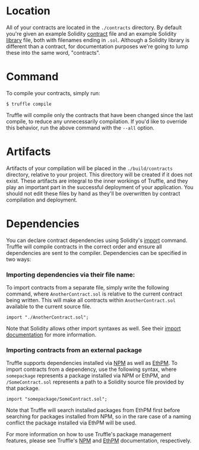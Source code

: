 # Location

All of your contracts are located in the `./contracts` directory. By default you're given an example Solidity [contract](http://solidity.readthedocs.org/en/latest/contracts.html) file and an example Solidity [library](http://solidity.readthedocs.org/en/latest/contracts.html#libraries) file, both with filenames ending in `.sol`. Although a Solidity library is different than a contract, for documentation purposes we're going to lump these into the same word, "contracts".

# Command

To compile your contracts, simply run:

```none
$ truffle compile
```

Truffle will compile only the contracts that have been changed since the last compile, to reduce any unnecessarily compilation. If you'd like to override this behavior, run the above command with the `--all` option.

# Artifacts

Artifacts of your compilation will be placed in the `./build/contracts` directory, relative to your project. This directory will be created if it does not exist. These artifacts are integral to the inner workings of Truffle, and they play an important part in the successful deployment of your application. You should not edit these files by hand as they'll be overwritten by contract compilation and deployment.

# Dependencies

You can declare contract dependencies using Solidity's [import](http://solidity.readthedocs.org/en/latest/layout-of-source-files.html#importing-other-source-files) command. Truffle will compile contracts in the correct order and ensure all dependencies are sent to the compiler. Dependencies can be specified in two ways:

### Importing dependencies via their file name:

To import contracts from a separate file, simply write the following command, where `AnotherContract.sol` is relative to the current contract being written. This will make all contracts within `AnotherContract.sol` available to the current source file.

```
import "./AnotherContract.sol";
```

Note that Solidity allows other import syntaxes as well. See their [import documentation](http://solidity.readthedocs.org/en/latest/layout-of-source-files.html#importing-other-source-files) for more information.

### Importing contracts from an external package

Truffle supports dependencies installed via [NPM](./packages-npm) as well as [EthPM](./packages-ethpm). To import contracts from a dependency, use the following syntax, where `somepackage` represents a package installed via NPM or EthPM, and `/SomeContract.sol` represents a path to a Solidity source file provided by that package.

```
import "somepackage/SomeContract.sol";
```

Note that Truffle will search installed packages from EthPM first before searching for packages installed from NPM, so in the rare case of a naming conflict the package installed via EthPM will be used.

For more information on how to use Truffle's package management features, please see Truffle's [NPM](./packages-npm) and [EthPM](./packages-ethpm) documentation, respectively.
